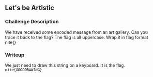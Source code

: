 ## Let's be Artistic

### Challenge Description

We have received some encoded message from an art gallery. Can you trace it back to the flag? The flag is all uppercase. Wrap it in flag format nite{}  

### Writeup

We just need to draw this string on a keyboard. It is the flag.  
```nite{GOODDRAWING}```  